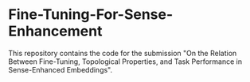 # Fine-Tuning-For-Sense-Enhancement

This repository contains the code for the submission "On the Relation Between Fine-Tuning, Topological Properties, and Task Performance in Sense-Enhanced Embeddings".
